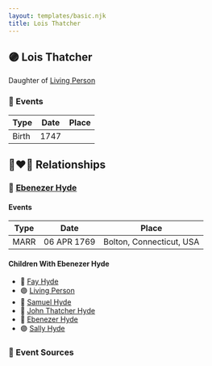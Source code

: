 ```yaml
---
layout: templates/basic.njk
title: Lois Thatcher
---
```

## 🟣 Lois Thatcher

Daughter of [Living Person](/people/1/12715265)

### 📆 Events

Type | Date | Place
------ | ------ | ------
Birth | 1747 |

## 👩‍❤️‍👨 Relationships

### 🔵 [Ebenezer Hyde](/people/1/14535025)

#### Events

Type | Date | Place
------ | ------ | ------
MARR | 06 APR 1769 | Bolton, Connecticut, USA
#### Children With Ebenezer Hyde
* 🔵 [Fay Hyde](/people/8/87942653)
* 🟣 [Living Person](/people/9/99413171)
* 🔵 [Samuel Hyde](/people/9/99101312)
* 🔵 [John Thatcher Hyde](/people/3/3310224)
* 🔵 [Ebenezer Hyde](/people/9/92367136)
* 🟣 [Sally Hyde](/people/9/93954178)
### 📰 Event Sources

